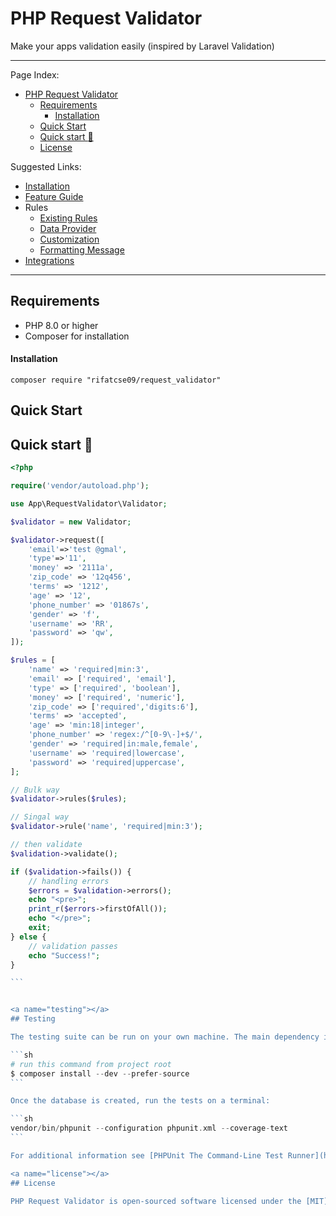 # PHP Request Validator

Make your apps validation easily (inspired by Laravel Validation)

---

Page Index:
- [PHP Request Validator](#php-request-validator)
  - [Requirements](#requirements)
      - [Installation](#installation)
  - [Quick Start](#quick-start)
  - [Quick start :rocket:](#quick-start-rocket)
  - [License](#license)

Suggested Links:
- [Installation](/docs/installation.md)
- [Feature Guide](/docs/feature-guide.md)
- Rules
    - [Existing Rules](/docs/rules.md)
    - [Data Provider](/docs/rules-database.md)
    - [Customization](/docs/rules-customization.md)
    - [Formatting Message](/docs/formatting-message.md)
- [Integrations](/docs/integrations.md)

----
## Requirements

* PHP 8.0 or higher
* Composer for installation


#### Installation

```
composer require "rifatcse09/request_validator"
```

## Quick Start
<a name="quick-start"></a>
## Quick start :rocket:
````php
<?php

require('vendor/autoload.php');

use App\RequestValidator\Validator;

$validator = new Validator;

$validator->request([
    'email'=>'test @gmal',
    'type'=>'11', 
    'money' => '2111a', 
    'zip_code' => '12q456',
    'terms' => '1212', 
    'age' => '12',
    'phone_number' => '01867s',
    'gender' => 'f',
    'username' => 'RR',
    'password' => 'qw',
]);

$rules = [
    'name' => 'required|min:3',
    'email' => ['required', 'email'],
    'type' => ['required', 'boolean'],
    'money' => ['required', 'numeric'],
    'zip_code' => ['required','digits:6'],
    'terms' => 'accepted',
    'age' => 'min:18|integer',
    'phone_number' => 'regex:/^[0-9\-]+$/',
    'gender' => 'required|in:male,female',
    'username' => 'required|lowercase',
    'password' => 'required|uppercase',
];

// Bulk way 
$validator->rules($rules);

// Singal way
$validator->rule('name', 'required|min:3');

// then validate
$validation->validate();

if ($validation->fails()) {
    // handling errors
    $errors = $validation->errors();
    echo "<pre>";
    print_r($errors->firstOfAll());
    echo "</pre>";
    exit;
} else {
    // validation passes
    echo "Success!";
}

```


<a name="testing"></a>
## Testing

The testing suite can be run on your own machine. The main dependency is [PHPUnit](https://github.com/sebastianbergmann/phpunit) which can be installed using [Composer](http://getcomposer.org):

```sh
# run this command from project root
$ composer install --dev --prefer-source
```

Once the database is created, run the tests on a terminal:

```sh
vendor/bin/phpunit --configuration phpunit.xml --coverage-text
```

For additional information see [PHPUnit The Command-Line Test Runner](http://phpunit.de/manual/current/en/textui.html).

<a name="license"></a>
## License

PHP Request Validator is open-sourced software licensed under the [MIT](LICENSE).